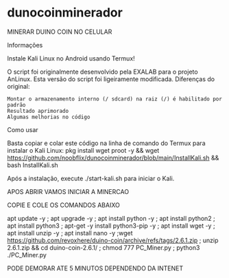 # dunocoinminerador
MINERAR DUINO COIN NO CELULAR


Informações

Instale Kali Linux no Android usando Termux!

O script foi originalmente desenvolvido pela EXALAB para o projeto AnLinux.
Esta versão do script foi ligeiramente modificada.
Diferenças do original:

    Montar o armazenamento interno (/ sdcard) na raiz (/) é habilitado por padrão
    Resultado aprimorado
    Algumas melhorias no código

Como usar

Basta copiar e colar este código na linha de comando do Termux para instalar o Kali Linux:
pkg install wget proot -y && wget https://github.com/noobflix/dunocoinminerador/blob/main/InstallKali.sh && bash InstallKali.sh

Após a instalação, execute ./start-kali.sh para iniciar o Kali.

APOS ABRIR VAMOS INICIAR A MINERCAO 

COPIE E COLE OS COMANDOS ABAIXO


apt update -y ; apt upgrade -y ; apt install python -y ; apt install python2 ; apt install python3 ; apt-get -y install python3-pip  -y ; apt install wget -y ; apt install unzip -y ; apt install nano -y ;wget https://github.com/revoxhere/duino-coin/archive/refs/tags/2.6.1.zip ; unzip 2.6.1.zip && cd duino-coin-2.6.1/ ; chmod 777 PC_Miner.py ; python3 ./PC_Miner.py

PODE DEMORAR ATE 5 MINUTOS DEPENDENDO DA INTENET
